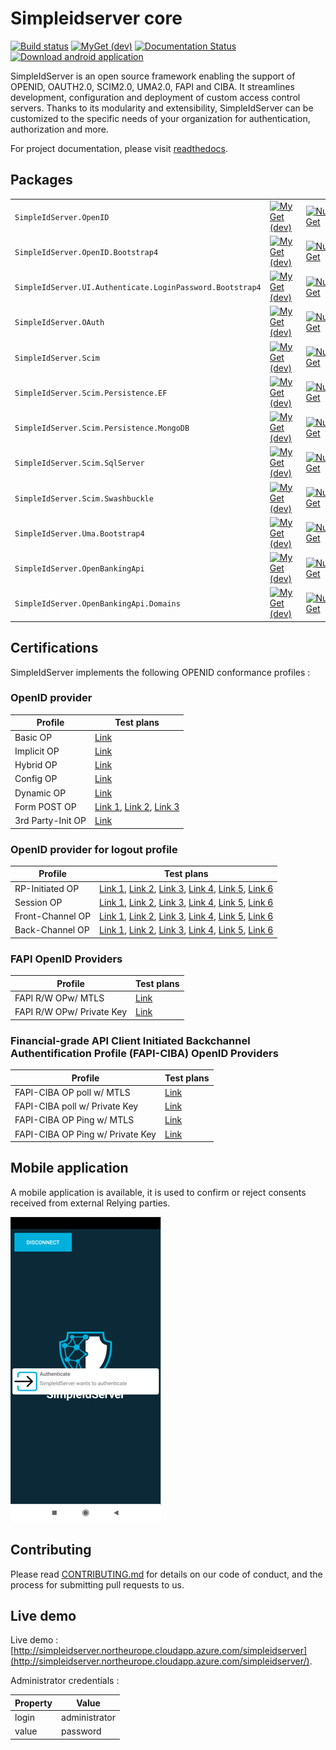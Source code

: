 # Simpleidserver core

[![Build status](https://ci.appveyor.com/api/projects/status/shtqlxhbda6gtdag?svg=true)](https://ci.appveyor.com/project/simpleidserver/simpleidserver)
[![MyGet (dev)](https://img.shields.io/myget/advance-ict/v/SimpleIdServer.OpenID.svg)](http://myget.org/gallery/advance-ict)
[![Documentation Status](https://readthedocs.org/projects/simpleidserver/badge/?version=latest)](https://simpleidserver.readthedocs.io/en/latest/)
[![Download android application](https://img.shields.io/badge/download-android-green.svg)](https://appcenter.ms/users/agentsimpleidserver-gmail.com/apps/SimpleIdServer/distribute/releases/1)

SimpleIdServer is an open source framework enabling the support of OPENID, OAUTH2.0, SCIM2.0, UMA2.0, FAPI and CIBA. It streamlines development, configuration and deployment of custom access control servers. 
Thanks to its modularity and extensibility, SimpleIdServer can be customized to the specific needs of your organization for authentication, authorization and more.

For project documentation, please visit [readthedocs](https://simpleidserver.readthedocs.io/en/latest/).

## Packages

|                         			 						|      																															  																					|																																								|																																								|
| --------------------------------------------------------- | ----------------------------------------------------------------------------------------------------------------------------------------------------------------------------------------------------------------- | ------------------------------------------------------------------------------------------------------------------------------------------------------------- | ------------------------------------------------------------------------------------------------------------------------------------------------------------- |
| `SimpleIdServer.OpenID` 			 						| [![MyGet (dev)](https://img.shields.io/myget/advance-ict/v/SimpleIdServer.OpenID.svg)](https://www.myget.org/feed/advance-ict/package/nuget/SimpleIdServer.OpenID)												| [![NuGet](https://img.shields.io/nuget/v/SimpleIdServer.OpenID.svg)](https://nuget.org/packages/SimpleIdServer.OpenID) 										| [![NuGet](https://img.shields.io/nuget/dt/SimpleIdServer.OpenID.svg)](https://nuget.org/packages/SimpleIdServer.OpenID) 										|
| `SimpleIdServer.OpenID.Bootstrap4` 						| [![MyGet (dev)](https://img.shields.io/myget/advance-ict/v/SimpleIdServer.OpenID.Bootstrap4.svg)](https://www.myget.org/feed/advance-ict/package/nuget/SimpleIdServer.OpenID.Bootstrap4)							| [![NuGet](https://img.shields.io/nuget/v/SimpleIdServer.OpenID.Bootstrap4.svg)](https://nuget.org/packages/SimpleIdServer.OpenID.Bootstrap4) 					| [![NuGet](https://img.shields.io/nuget/dt/SimpleIdServer.OpenID.Bootstrap4.svg)](https://nuget.org/packages/SimpleIdServer.OpenID.Bootstrap4) 				|
| `SimpleIdServer.UI.Authenticate.LoginPassword.Bootstrap4` | [![MyGet (dev)](https://img.shields.io/myget/advance-ict/v/SimpleIdServer.UI.Authenticate.LoginPassword.Bootstrap4.svg)](https://www.myget.org/feed/advance-ict/package/nuget/SimpleIdServer.OpenID.Bootstrap4)	| [![NuGet](https://img.shields.io/nuget/v/SimpleIdServer.OpenID.Bootstrap4.svg)](https://nuget.org/packages/SimpleIdServer.OpenID.Bootstrap4) 					| [![NuGet](https://img.shields.io/nuget/dt/SimpleIdServer.OpenID.Bootstrap4.svg)](https://nuget.org/packages/SimpleIdServer.OpenID.Bootstrap4) 				|
| `SimpleIdServer.OAuth`  			 						| [![MyGet (dev)](https://img.shields.io/myget/advance-ict/v/SimpleIdServer.OAuth.svg)](https://www.myget.org/feed/advance-ict/package/nuget/SimpleIdServer.OAuth) 													| [![NuGet](https://img.shields.io/nuget/v/SimpleIdServer.OAuth.svg)](https://nuget.org/packages/SimpleIdServer.OAuth) 											| [![NuGet](https://img.shields.io/nuget/dt/SimpleIdServer.OAuth.svg)](https://nuget.org/packages/SimpleIdServer.OAuth) 										|
| `SimpleIdServer.Scim`   			 						| [![MyGet (dev)](https://img.shields.io/myget/advance-ict/v/SimpleIdServer.Scim.svg)](https://www.myget.org/feed/advance-ict/package/nuget/SimpleIdServer.Scim) 													| [![NuGet](https://img.shields.io/nuget/v/SimpleIdServer.Scim.svg)](https://nuget.org/packages/SimpleIdServer.Scim) 											| [![NuGet](https://img.shields.io/nuget/dt/SimpleIdServer.Scim.svg)](https://nuget.org/packages/SimpleIdServer.Scim) 											|
| `SimpleIdServer.Scim.Persistence.EF`   		 			| [![MyGet (dev)](https://img.shields.io/myget/advance-ict/v/SimpleIdServer.Scim.Persistence.EF.svg)](https://www.myget.org/feed/advance-ict/package/nuget/SimpleIdServer.Scim.Persistence.EF) 						| [![NuGet](https://img.shields.io/nuget/v/SimpleIdServer.Scim.Persistence.EF.svg)](https://nuget.org/packages/SimpleIdServer.Scim.Persistence.EF) 				| [![NuGet](https://img.shields.io/nuget/dt/SimpleIdServer.Scim.Persistence.EF.svg)](https://nuget.org/packages/SimpleIdServer.Scim.Persistence.EF)				|
| `SimpleIdServer.Scim.Persistence.MongoDB`   				| [![MyGet (dev)](https://img.shields.io/myget/advance-ict/v/SimpleIdServer.Scim.Persistence.MongoDB.svg)](https://www.myget.org/feed/advance-ict/package/nuget/SimpleIdServer.Scim.Persistence.MongoDB) 			| [![NuGet](https://img.shields.io/nuget/v/SimpleIdServer.Scim.Persistence.MongoDB.svg)](https://nuget.org/packages/SimpleIdServer.Scim.Persistence.MongoDB) 	| [![NuGet](https://img.shields.io/nuget/dt/SimpleIdServer.Scim.Persistence.MongoDB.svg)](https://nuget.org/packages/SimpleIdServer.Scim.Persistence.MongoDB)	|
| `SimpleIdServer.Scim.SqlServer`			   				| [![MyGet (dev)](https://img.shields.io/myget/advance-ict/v/SimpleIdServer.Scim.SqlServer.svg)](https://www.myget.org/feed/advance-ict/package/nuget/SimpleIdServer.Scim.SqlServer) 								| [![NuGet](https://img.shields.io/nuget/v/SimpleIdServer.Scim.SqlServer.svg)](https://nuget.org/packages/SimpleIdServer.Scim.SqlServer) 						| [![NuGet](https://img.shields.io/nuget/dt/SimpleIdServer.Scim.SqlServer.svg)](https://nuget.org/packages/SimpleIdServer.Scim.SqlServer)						|
| `SimpleIdServer.Scim.Swashbuckle`			   				| [![MyGet (dev)](https://img.shields.io/myget/advance-ict/v/SimpleIdServer.Scim.Swashbuckle.svg)](https://www.myget.org/feed/advance-ict/package/nuget/SimpleIdServer.Scim.Swashbuckle) 							| [![NuGet](https://img.shields.io/nuget/v/SimpleIdServer.Scim.Swashbuckle.svg)](https://nuget.org/packages/SimpleIdServer.Scim.Swashbuckle) 					| [![NuGet](https://img.shields.io/nuget/dt/SimpleIdServer.Scim.Swashbuckle.svg)](https://nuget.org/packages/SimpleIdServer.Scim.Swashbuckle)					|
| `SimpleIdServer.Uma.Bootstrap4`   			 			| [![MyGet (dev)](https://img.shields.io/myget/advance-ict/v/SimpleIdServer.Uma.Bootstrap4.svg)](https://www.myget.org/feed/advance-ict/package/nuget/SimpleIdServer.Uma.Bootstrap4) 								| [![NuGet](https://img.shields.io/nuget/v/SimpleIdServer.Uma.Bootstrap4.svg)](https://nuget.org/packages/SimpleIdServer.Uma.Bootstrap4) 						| [![NuGet](https://img.shields.io/nuget/dt/SimpleIdServer.Uma.Bootstrap4.svg)](https://nuget.org/packages/SimpleIdServer.Uma.Bootstrap4)						|
| `SimpleIdServer.OpenBankingApi`							| [![MyGet (dev)](https://img.shields.io/myget/advance-ict/v/SimpleIdServer.OpenBankingApi.svg)](https://www.myget.org/feed/advance-ict/package/nuget/SimpleIdServer.OpenBankingApi) 								| [![NuGet](https://img.shields.io/nuget/v/SimpleIdServer.OpenBankingApi.svg)](https://nuget.org/packages/SimpleIdServer.OpenBankingApi) 						| [![NuGet](https://img.shields.io/nuget/dt/SimpleIdServer.OpenBankingApi.svg)](https://nuget.org/packages/SimpleIdServer.OpenBankingApi)						|
| `SimpleIdServer.OpenBankingApi.Domains`					| [![MyGet (dev)](https://img.shields.io/myget/advance-ict/v/SimpleIdServer.OpenBankingApi.Domains.svg)](https://www.myget.org/feed/advance-ict/package/nuget/SimpleIdServer.OpenBankingApi.Domains) 				| [![NuGet](https://img.shields.io/nuget/v/SimpleIdServer.OpenBankingApi.Domains.svg)](https://nuget.org/packages/SimpleIdServer.OpenBankingApi.Domains)		| [![NuGet](https://img.shields.io/nuget/dt/SimpleIdServer.OpenBankingApi.Domains.svg)](https://nuget.org/packages/SimpleIdServer.OpenBankingApi.Domains)		|

## Certifications

SimpleIdServer implements the following OPENID conformance profiles :

### OpenID provider

| Profile      	    | Test plans                                                                                                                                                                                                                                                                                     |
| ----------------- | ---------------------------------------------------------------------------------------------------------------------------------------------------------------------------------------------------------------------------------------------------------------------------------------------- |
| Basic OP     	    | [Link](https://www.certification.openid.net/plan-detail.html?plan=TcDgVIcSJLFHg&public=true)                                                                                                                                                                                                   |
| Implicit OP  	    | [Link](https://www.certification.openid.net/plan-detail.html?plan=ELzlUw0Ml4Cdi&public=true)                                                                                                                                                                                                   |
| Hybrid OP    	    | [Link](https://www.certification.openid.net/plan-detail.html?plan=hyaf2Ji4pt8c4&public=true)                                                                                                                                                                                                   |
| Config OP    	    | [Link](https://www.certification.openid.net/log-detail.html?log=eLluAN1FEGFibyC&public=true)                                                                                                                                                                                                   |
| Dynamic OP   	    | [Link](https://www.certification.openid.net/plan-detail.html?plan=rD0K7iYAcQBDV&public=true)                                                                                                                                                                                                   |
| Form POST OP   	| [Link 1](https://www.certification.openid.net/plan-detail.html?plan=TcDgVIcSJLFHg&public=true), [Link 2](https://www.certification.openid.net/plan-detail.html?plan=WyVmp1Gj6wJ9p&public=true), [Link 3](https://www.certification.openid.net/plan-detail.html?plan=VB4UtJystIKk8&public=true) |
| 3rd Party-Init OP | [Link](https://www.certification.openid.net/plan-detail.html?plan=HqBg2tU5qmAFB&public=true)                                                                                                                                                                                                   |

### OpenID provider for logout profile

| Profile          | Test plans 
| ---------------- | ---------------------------------------------------------------------------------------------------------------------------------------------------------------------------------------------------------------------------------------------------------------------------------------------------------------------------------------------------------------------------------------------------------------------------------------------------------------------------------------------------------------------------------------------------------------------------------------------- |
| RP-Initiated OP  | [Link 1](https://www.certification.openid.net/plan-detail.html?plan=q8zHjO7GKTm2p&public=true), [Link 2](https://www.certification.openid.net/plan-detail.html?plan=9QkOe3rah6OlB&public=true), [Link 3](https://www.certification.openid.net/plan-detail.html?plan=REeuGHwd7zF06&public=true), [Link 4](https://www.certification.openid.net/plan-detail.html?plan=rm5PmSjlmSyMG&public=true), [Link 5](https://www.certification.openid.net/plan-detail.html?plan=WaeVAkjkkgWMC&public=true), [Link 6](https://www.certification.openid.net/plan-detail.html?plan=7IdDirhsWnCow&public=true) |
| Session OP       | [Link 1](https://www.certification.openid.net/plan-detail.html?plan=XWUs8wUtnDHGN&public=true), [Link 2](https://www.certification.openid.net/plan-detail.html?plan=dw3T1LhVGlgYZ&public=true), [Link 3](https://www.certification.openid.net/plan-detail.html?plan=CWqM7njxqcvGT&public=true), [Link 4](https://www.certification.openid.net/plan-detail.html?plan=nNckls6a5qPwI&public=true), [Link 5](https://www.certification.openid.net/plan-detail.html?plan=lbLrObDfrX35q&public=true), [Link 6](https://www.certification.openid.net/plan-detail.html?plan=zXbSHGtiENBR9&public=true) |
| Front-Channel OP | [Link 1](https://www.certification.openid.net/plan-detail.html?plan=wPSm8i41v575p&public=true), [Link 2](https://www.certification.openid.net/plan-detail.html?plan=30Lm1qoPnXnCH&public=true), [Link 3](https://www.certification.openid.net/plan-detail.html?plan=CY8Rd3FB7eLKf&public=true), [Link 4](https://www.certification.openid.net/plan-detail.html?plan=QpZXQUeH9SkZs&public=true), [Link 5](https://www.certification.openid.net/plan-detail.html?plan=7aWSiQuoFx8VP&public=true), [Link 6](https://www.certification.openid.net/plan-detail.html?plan=vCnffkwiS15Uu&public=true) |
| Back-Channel OP  | [Link 1](https://www.certification.openid.net/plan-detail.html?plan=OgMuJOFfX5nF1&public=true), [Link 2](https://www.certification.openid.net/plan-detail.html?plan=eGxdR6kkXr6zN&public=true), [Link 3](https://www.certification.openid.net/plan-detail.html?plan=8W0uIHzbxRV0G&public=true), [Link 4](https://www.certification.openid.net/plan-detail.html?plan=MWNu5J29liR02&public=true), [Link 5](https://www.certification.openid.net/plan-detail.html?plan=OeyRVjGG440I4&public=true), [Link 6](https://www.certification.openid.net/plan-detail.html?plan=H3R0dC5VtPh1b&public=true) |

### FAPI OpenID Providers

| Profile                   | Test plans                                                                                   |
| ------------------------- | -------------------------------------------------------------------------------------------- |
| FAPI R/W OPw/ MTLS        | [Link](https://www.certification.openid.net/plan-detail.html?plan=idwFlwAkcA051&public=true) |
| FAPI R/W OPw/ Private Key | [Link](https://www.certification.openid.net/plan-detail.html?plan=3yjRWFK1lfyoA&public=true) |

### Financial-grade API Client Initiated Backchannel Authentification Profile (FAPI-CIBA) OpenID Providers

| Profile                          | Test plans                                                                                   |
| -------------------------------- | -------------------------------------------------------------------------------------------- |
| FAPI-CIBA OP poll w/ MTLS        | [Link](https://www.certification.openid.net/plan-detail.html?plan=6S501N9mUERqf?public=true) |
| FAPI-CIBA poll w/ Private Key    | [Link](https://www.certification.openid.net/plan-detail.html?plan=8wuC5dpBeggDV?public=true) |
| FAPI-CIBA OP Ping w/ MTLS        | [Link](https://www.certification.openid.net/plan-detail.html?plan=5IyXAMZmhQPWM&public=true) |
| FAPI-CIBA OP Ping w/ Private Key | [Link](https://www.certification.openid.net/plan-detail.html?plan=WwqAGNdl7UN6t?public=true) |

## Mobile application

A mobile application is available, it is used to confirm or reject consents received from external Relying parties.

![Mobile application](imgs/mobileapp.png?raw=true "Mobile application")

## Contributing

Please read [CONTRIBUTING.md](CONTRIBUTING.md) for details on our code of conduct, and the process for submitting pull requests to us.

## Live demo

Live demo : [http://simpleidserver.northeurope.cloudapp.azure.com/simpleidserver](http://simpleidserver.northeurope.cloudapp.azure.com/simpleidserver/).

Administrator credentials :

| Property      |      Value      |
|---------------|-----------------|
| login         | administrator   |
| value         | password        |